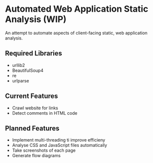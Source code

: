 # Automated Web Application Static Analysis (WIP)
An attempt to automate aspects of client-facing static, web application analysis.

## Required Libraries
 - urllib2
 - BeautifulSoup4
 - re
 - urlparse

## Current Features

 - Crawl website for links
 - Detect comments in HTML code

## Planned Features

- Implement multi-threading ti improve efficieny
- Analyse CSS and JavaScript files automatically
- Take screenshots of each page
- Generate flow diagrams 
